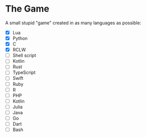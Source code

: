 # The Game

A small stupid "game" created in as many languages as possible:  

- [x] Lua
- [x] Python
- [x] C
- [x] RCLW
- [ ] Shell script
- [ ] Kotlin
- [ ] Rust
- [ ] TypeScript
- [ ] Swift
- [ ] Ruby
- [ ] R
- [ ] PHP
- [ ] Kotlin
- [ ] Julia
- [ ] Java
- [ ] Go
- [ ] Dart
- [ ] Bash